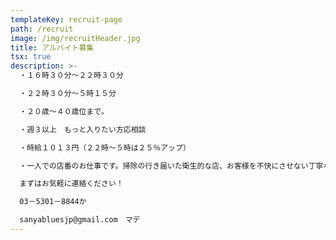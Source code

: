 ```yaml
---
templateKey: recruit-page
path: /recruit
image: /img/recruitHeader.jpg
title: アルバイト募集
tsx: true
description: >-
  ・１６時３０分～２２時３０分

  ・２２時３０分～５時１５分

  ・２０歳～４０歳位まで｡ 

  ・週３以上　もっと入りたい方応相談

  ・時給１０１３円（２２時～５時は２５％アップ）

  ・一人での店番のお仕事です。掃除の行き届いた衛生的な店、お客様を不快にさせない丁寧な接客ができる店を目指しているので、それに賛同してくれる方を希望します。交通費が出せないので徒歩圏内の方がよいかと思います。

  まずはお気軽に連絡ください！

  03－5301－8844か

  sanyabluesjp@gmail.com　マデ
---
```

